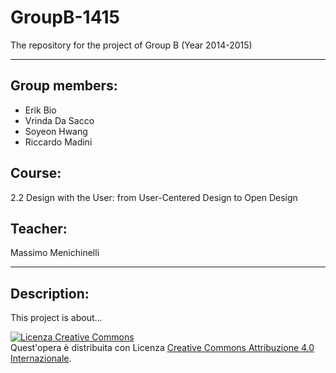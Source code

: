 GroupB-1415
===========

The repository for the project of Group B (Year 2014-2015)

---

## Group members: ##
- Erik Bio
- Vrinda Da Sacco
- Soyeon Hwang
- Riccardo Madini

## Course: ##
2.2 Design with the User: from User-Centered Design to Open Design

## Teacher: ##
Massimo Menichinelli

---

## Description: ##
This project is about...

<a rel="license" href="http://creativecommons.org/licenses/by/4.0/"><img alt="Licenza Creative Commons" style="border-width:0" src="https://i.creativecommons.org/l/by/4.0/88x31.png" /></a><br />Quest'opera è distribuita con Licenza <a rel="license" href="http://creativecommons.org/licenses/by/4.0/">Creative Commons Attribuzione 4.0 Internazionale</a>.
